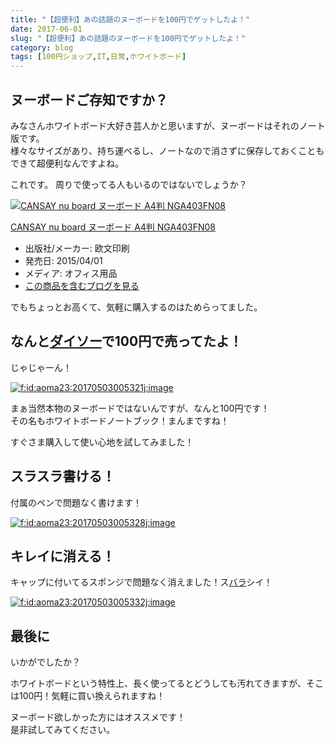 ```yaml
---
title: "【超便利】あの話題のヌーボードを100円でゲットしたよ！"
date: 2017-06-01
slug: "【超便利】あの話題のヌーボードを100円でゲットしたよ！"
category: blog
tags: [100円ショップ,IT,日常,ホワイトボード]
---
```

<h2>ヌーボードご存知ですか？</h2>

<p>みなさんホワイトボード大好き芸人かと思いますが、ヌーボードはそれのノート版です。<br/>
様々なサイズがあり、持ち運べるし、ノートなので消さずに保存しておくこともできて超便利なんですよね。</p>

<p>これです。
周りで使ってる人もいるのではないでしょうか？</p>

<p><div class="hatena-asin-detail"><a href="http://www.amazon.co.jp/exec/obidos/ASIN/B00V47UVK2/naon05-22/"><img src="https://images-fe.ssl-images-amazon.com/images/I/41AGC8LpKML._SL160_.jpg" class="hatena-asin-detail-image" alt="CANSAY nu board ヌーボード A4判 NGA403FN08" title="CANSAY nu board ヌーボード A4判 NGA403FN08"></a><div class="hatena-asin-detail-info"><p class="hatena-asin-detail-title"><a href="http://www.amazon.co.jp/exec/obidos/ASIN/B00V47UVK2/naon05-22/">CANSAY nu board ヌーボード A4判 NGA403FN08</a></p><ul><li><span class="hatena-asin-detail-label">出版社/メーカー:</span> 欧文印刷</li><li><span class="hatena-asin-detail-label">発売日:</span> 2015/04/01</li><li><span class="hatena-asin-detail-label">メディア:</span> オフィス用品</li><li><a href="http://d.hatena.ne.jp/asin/B00V47UVK2/naon05-22" target="_blank">この商品を含むブログを見る</a></li></ul></div><div class="hatena-asin-detail-foot"></div></div></p>

<p>でもちょっとお高くて、気軽に購入するのはためらってました。</p>

<h2>なんと<a class="keyword" href="http://d.hatena.ne.jp/keyword/%A5%C0%A5%A4%A5%BD%A1%BC">ダイソー</a>で100円で売ってたよ！</h2>

<p>じゃじゃーん！</p>

<p><span itemscope itemtype="http://schema.org/Photograph"><a href="http://f.hatena.ne.jp/aoma23/20170503005321" class="hatena-fotolife" itemprop="url"><img src="https://cdn-ak.f.st-hatena.com/images/fotolife/n/naoqoo23/20170503/20170503005321.jpg" alt="f:id:aoma23:20170503005321j:image" title="f:id:aoma23:20170503005321j:image" class="hatena-fotolife" itemprop="image"></a></span></p>

<p>まぁ当然本物のヌーボードではないんですが、なんと100円です！<br/>
その名もホワイトボードノートブック！まんまですね！</p>

<p>すぐさま購入して使い心地を試してみました！</p>

<h2>スラスラ書ける！</h2>

<p>付属のペンで問題なく書けます！</p>

<p><span itemscope itemtype="http://schema.org/Photograph"><a href="http://f.hatena.ne.jp/aoma23/20170503005328" class="hatena-fotolife" itemprop="url"><img src="https://cdn-ak.f.st-hatena.com/images/fotolife/n/naoqoo23/20170503/20170503005328.jpg" alt="f:id:aoma23:20170503005328j:image" title="f:id:aoma23:20170503005328j:image" class="hatena-fotolife" itemprop="image"></a></span></p>

<h2>キレイに消える！</h2>

<p>キャップに付いてるスポンジで問題なく消えました！ス<a class="keyword" href="http://d.hatena.ne.jp/keyword/%A5%D0%A5%E9">バラ</a>シイ！</p>

<p><span itemscope itemtype="http://schema.org/Photograph"><a href="http://f.hatena.ne.jp/aoma23/20170503005332" class="hatena-fotolife" itemprop="url"><img src="https://cdn-ak.f.st-hatena.com/images/fotolife/n/naoqoo23/20170503/20170503005332.jpg" alt="f:id:aoma23:20170503005332j:image" title="f:id:aoma23:20170503005332j:image" class="hatena-fotolife" itemprop="image"></a></span></p>

<h2>最後に</h2>

<p>いかがでしたか？</p>

<p>ホワイトボードという特性上、長く使ってるとどうしても汚れてきますが、そこは100円！気軽に買い換えられますね！</p>

<p>ヌーボード欲しかった方にはオススメです！<br/>
是非試してみてください。</p>
